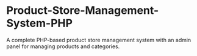 # Product-Store-Management-System-PHP
A complete PHP-based product store management system with an admin panel for managing products and categories.
